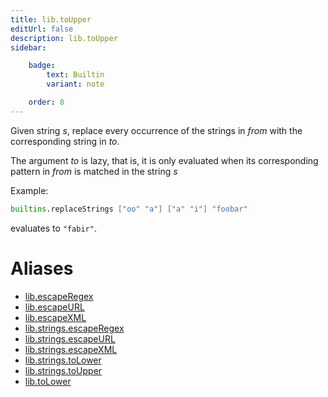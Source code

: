 ```yaml
---
title: lib.toUpper
editUrl: false
description: lib.toUpper
sidebar:

    badge:
        text: Builtin
        variant: note

    order: 8
---
```


Given string *s*, replace every occurrence of the strings in *from*
with the corresponding string in *to*.

The argument *to* is lazy, that is, it is only evaluated when its corresponding pattern in *from* is matched in the string *s*

Example:

```nix
builtins.replaceStrings ["oo" "a"] ["a" "i"] "foobar"
```

evaluates to `"fabir"`.


# Aliases

- [lib.escapeRegex](/nix-doc-comments/reference/lib/lib-escaperegex)
- [lib.escapeURL](/nix-doc-comments/reference/lib/lib-escapeurl)
- [lib.escapeXML](/nix-doc-comments/reference/lib/lib-escapexml)
- [lib.strings.escapeRegex](/nix-doc-comments/reference/lib/strings/lib-strings-escaperegex)
- [lib.strings.escapeURL](/nix-doc-comments/reference/lib/strings/lib-strings-escapeurl)
- [lib.strings.escapeXML](/nix-doc-comments/reference/lib/strings/lib-strings-escapexml)
- [lib.strings.toLower](/nix-doc-comments/reference/lib/strings/lib-strings-tolower)
- [lib.strings.toUpper](/nix-doc-comments/reference/lib/strings/lib-strings-toupper)
- [lib.toLower](/nix-doc-comments/reference/lib/lib-tolower)


